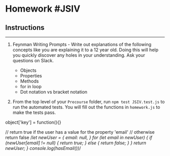 # Homework #JSIV

## Instructions
---
1. Feynman Writing Prompts - Write out explanations of the following concepts like you are explaining it to a 12 year old.  Doing this will help you quickly discover any holes in your understanding.  Ask your questions on Slack.
		
	* Objects
	* Properties
	* Methods
	* for in loop
	* Dot notation vs bracket notation

2. From the top level of your `Precourse` folder, run `npm test JSIV.test.js` to run the automated tests. You will fill out the functions in `homework.js` to make the tests pass.

object['key'] = function(){}

  // return true if the user has a value for the property 'email'
  // otherwise return false
  /*let newUser = {
    email: null,
  }
  for (let email in newUser) {
    if (newUser[email] != null) {
     return true;
    }
    else {
     return false;
    }
  }
  return newUser;
}
console.log(hasEmail())*/